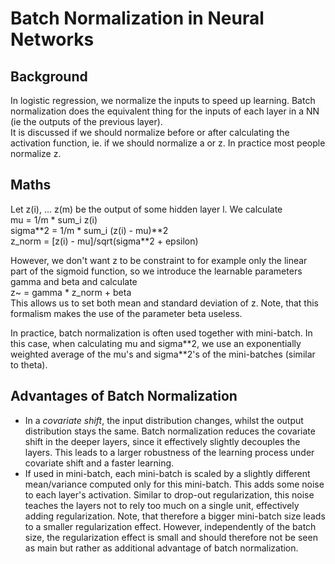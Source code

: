 # Batch Normalization in Neural Networks
## Background 
In logistic regression, we normalize the inputs to speed up learning. Batch normalization does the equivalent thing
for the inputs of each layer in a NN (ie the outputs of the previous layer).  
It is discussed if we should normalize before or after calculating the activation function, ie. if we should normalize
a or z. In practice most people normalize z. 

## Maths
Let z(i), ... z(m) be the output of some hidden layer l. We calculate  
mu = 1/m * sum_i z(i)  
sigma\*\*2 = 1/m * sum_i (z(i) - mu)\*\*2  
z_norm = [z(i) - mu]/sqrt(sigma\*\*2 + epsilon)

However, we don't want z to be constraint to for example only the linear part of the sigmoid function, so we introduce the
learnable parameters gamma and beta and calculate  
z~ = gamma * z_norm + beta  
This allows us to set both mean and standard deviation of z. Note, that this formalism makes the use of the parameter beta useless.

In practice, batch normalization is often used together with mini-batch. In this case, when calculating mu and sigma\*\*2, we use an
exponentially weighted average of the mu's and sigma\*\*2's of the mini-batches (similar to theta). 

## Advantages of Batch Normalization
* In a *covariate shift*, the input distribution changes, whilst the output distribution stays the same.
   Batch normalization reduces the covariate shift in the deeper layers, since it effectively slightly decouples the layers.
   This leads to a larger robustness of the learning process under covariate shift and a faster learning.
* If used in mini-batch, each mini-batch is scaled by a slightly different mean/variance computed only for this mini-batch. This adds
  some noise to each layer's activation. Similar to drop-out regularization, this noise teaches the layers not to rely too much on a 
  single unit, effectively adding regularization.
  Note, that therefore a bigger mini-batch size leads to a smaller regularization effect.
  However, independently of the batch size, the regularization effect is small and should therefore not be seen as main 
  but rather as additional advantage of batch normalization.
